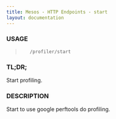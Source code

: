 ```yaml
---
title: Mesos - HTTP Endpoints - start
layout: documentation
---
```

<!--- This is an automatically generated file. DO NOT EDIT! --->

### USAGE ###
>        /profiler/start

### TL;DR; ###
Start profiling.

### DESCRIPTION ###
Start to use google perftools do profiling.